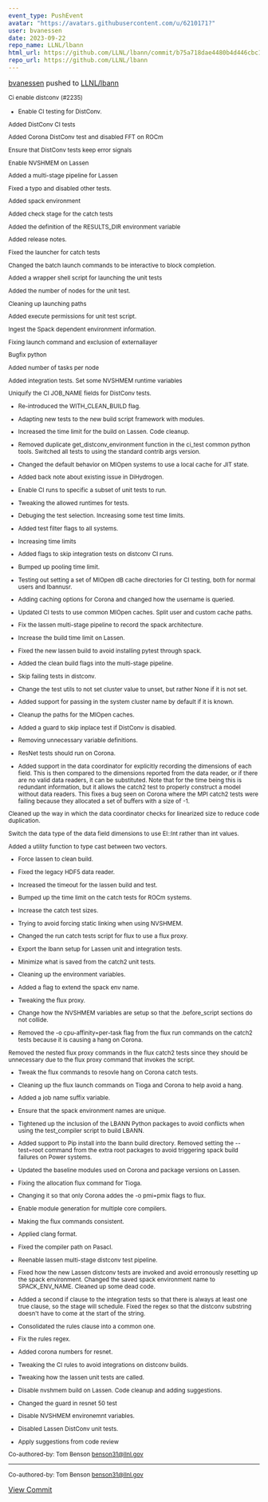 ```yaml
---
event_type: PushEvent
avatar: "https://avatars.githubusercontent.com/u/6210171?"
user: bvanessen
date: 2023-09-22
repo_name: LLNL/lbann
html_url: https://github.com/LLNL/lbann/commit/b75a718dae4480b4d446cbc1ec22669af88894fc
repo_url: https://github.com/LLNL/lbann
---
```


<a href='https://github.com/bvanessen' target='_blank'>bvanessen</a> pushed to <a href='https://github.com/LLNL/lbann' target='_blank'>LLNL/lbann</a>

<small>Ci enable distconv (#2235)

* Enable CI testing for DistConv.

Added DistConv CI tests

Added Corona DistConv test and disabled FFT on ROCm

Ensure that DistConv tests keep error signals

Enable NVSHMEM on Lassen

Added a multi-stage pipeline for Lassen

Fixed a typo and disabled other tests.

Added spack environment

Added check stage for the catch tests

Added the definition of the RESULTS_DIR environment variable

Added release notes.

Fixed the launcher for catch tests

Changed the batch launch commands to be interactive to block completion.

Added a wrapper shell script for launching the unit tests

Added the number of nodes for the unit test.

Cleaning up launching paths

Added execute permissions for unit test script.

Ingest the Spack dependent environment information.

Fixing launch command and exclusion of externallayer

Bugfix python

Added number of tasks per node

Added integration tests.  Set some NVSHMEM runtime variables

Uniquify the CI JOB_NAME fields for DistConv tests.

* Re-introduced the WITH_CLEAN_BUILD flag.

* Adapting new tests to the new build script framework with modules.

* Increased the time limit for the build on Lassen.  Code cleanup.

* Removed duplicate get_distconv_environment function in the ci_test
common python tools.  Switched all tests to using the standard contrib
args version.

* Changed the default behavior on MIOpen systems to use a local cache
for JIT state.

* Added back note about existing issue in DiHydrogen.

* Enable CI runs to specific a subset of unit tests to run.

* Tweaking the allowed runtimes for tests.

* Debuging the test selection.  Increasing some test time limits.

* Added test filter flags to all systems.

* Increasing time limits

* Added flags to skip integration tests on distconv CI runs.

* Bumped up pooling time limit.

* Testing out setting a set of MIOpen dB cache directories for CI
testing, both for normal users and lbannusr.

* Adding caching options for Corona and changed how the username is queried.

* Updated CI tests to use common MIOpen caches.  Split user and custom
cache paths.

* Fix the lassen multi-stage pipeline to record the spack architecture.

* Increase the build time limit on Lassen.

* Fixed the new lassen build to avoid installing pytest through spack.

* Added the clean build flags into the multi-stage pipeline.

* Skip failing tests in distconv.

* Change the test utils to not set cluster value to unset, but rather None if it is not set.

* Added support for passing in the system cluster name by default if it is known.

* Cleanup the paths for the MIOpen caches.

* Added a guard to skip inplace test if DistConv is disabled.

* Removing unnecessary variable definitions.

* ResNet tests should run on Corona.

* Added support in the data coordinator for explicitly recording the
dimensions of each field.  This is then compared to the dimensions
reported from the data reader, or if there are no valid data readers,
it can be substituted.  Note that for the time being this is redundant
information, but it allows the catch2 test to properly construct a
model without data readers.  This fixes a bug seen on Corona where the
MPI catch2 tests were failing because they allocated a set of buffers
with a size of -1.

Cleaned up the way in which the data coordinator checks for linearized
size to reduce code duplication.

Switch the data type of the data field dimensions to use El::Int
rather than int values.

Added a utility function to type cast between two vectors.

* Force lassen to clean build.

* Fixed the legacy HDF5 data reader.

* Increased the timeout for the lassen build and test.

* Bumped up the time limit on the catch tests for ROCm systems.

* Increase the catch test sizes.

* Trying to avoid forcing static linking when using NVSHMEM.

* Changed the run catch tests script for flux to use a flux proxy.

* Export the lbann setup for Lassen unit and integration tests.

* Minimize what is saved from the catch2 unit tests.

* Cleaning up the environment variables.

* Added a flag to extend the spack env name.

* Tweaking the flux proxy.

* Change how the NVSHMEM variables are setup so that the .before_script
sections do not collide.

* Removed the -o cpu-affinity=per-task flag from the flux run commands
on the catch2 tests because it is causing a hang on Corona.

Removed the nested flux proxy commands in the flux catch2 tests since
they should be unnecessary due to the flux proxy command that invokes
the script.

* Tweak the flux commands to resovle hang on Corona catch tests.

* Cleaning up the flux launch commands on Tioga and Corona to help avoid a hang.

* Added a job name suffix variable.

* Ensure that the spack environment names are unique.

* Tightened up the inclusion of the LBANN Python packages to avoid
conflicts when using the test_compiler script to build LBANN.

* Added support to Pip install into the lbann build directory.  Removed
setting the --test=root command from the extra root packages to avoid
triggering spack build failures on Power systems.

* Updated the baseline modules used on Corona and package versions on
Lassen.

* Fixing the allocation flux command for Tioga.

* Changing it so that only Corona addes the -o pmi=pmix flags to flux.

* Enable module generation for multiple core compilers.

* Making the flux commands consistent.

* Applied clang format.

* Fixed the compiler path on Pasacl.

* Reenable lassen multi-stage distconv test pipeline.

* Fixed how the new Lassen distconv tests are invoked and avoid
erronously resetting up the spack environment.  Changed the saved
spack environment name to SPACK_ENV_NAME.  Cleaned up some dead code.

* Added a second if clause to the integration tests so that there is
always at least one true clause, so the stage will schedule.  Fixed
the regex so that the distconv substring doesn't have to come at the
start of the string.

* Consolidated the rules clause into a common one.

* Fix the rules regex.

* Added corona numbers for resnet.

* Tweaking the CI rules to avoid integrations on distconv builds.

* Tweaking how the lassen unit tests are called.

* Disable nvshmem build on Lassen.  Code cleanup and adding suggestions.

* Changed the guard in resnet 50 test

* Disable NVSHMEM environemnt variables.

* Disabled Lassen DistConv unit tests.

* Apply suggestions from code review

Co-authored-by: Tom Benson <benson31@llnl.gov>

---------

Co-authored-by: Tom Benson <benson31@llnl.gov></small>

<a href='https://github.com/LLNL/lbann/commit/b75a718dae4480b4d446cbc1ec22669af88894fc' target='_blank'>View Commit</a>